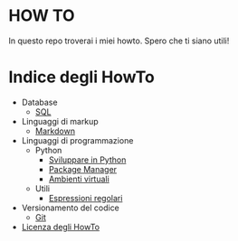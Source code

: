 HOW TO
======

In questo repo troverai i miei howto.
Spero che ti siano utili!

<!-- toc -->
Indice degli HowTo
======

- Database
  * [SQL](https://github.com/glimardo/howto/blob/master/prod/sql.md)
- Linguaggi di markup
  * [Markdown](https://github.com/glimardo/howto/blob/master/prod/markdown.md)
- Linguaggi di programmazione  
  * Python
    + [Sviluppare in Python](https://github.com/glimardo/howto/blob/master/prod/python.md)
    +  [Package Manager](https://github.com/glimardo/howto/blob/master/prod/python_package_manager.md)
    +  [Ambienti virtuali](https://github.com/glimardo/howto/blob/master/prod/python_virtual_env.md)
  * Utili
    + [Espressioni regolari](https://github.com/glimardo/howto/blob/master/prod/regex.md)  
- Versionamento del codice
  * [Git](https://github.com/glimardo/howto/blob/master/prod/git.md)  
- [Licenza degli HowTo](https://github.com/glimardo/howto/blob/master/LICENSE)

<!-- /toc -->
